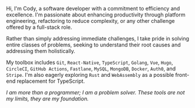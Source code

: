 Hi, I'm Cody, a software developer with a commitment to efficiency and excellence. I'm passionate about enhancing productivity through platform engineering, refactoring to reduce complexity, or any other challenge offered by a full-stack role.

Rather than simply addressing immediate challenges, I take pride in solving entire classes of problems, seeking to understand their root causes and addressing them holistically.

My toolbox includes `Git`, `React-Native`, `TypeScript`, `Golang`, `Vue`, `Hugo`, `CircleCI`, `GitHub Actions`, `Fastlane`, `MySQL`, `MongoDB`, `Docker`, `Auth0`, and `Stripe`. I'm also eagerly exploring `Rust` and `WebAssembly` as a possible front-end replacement for TypeScript.

*I am more than a programmer; I am a problem solver. These tools are not my limits, they are my foundation.*

<!--
**cjshearer/cjshearer** is a ✨ _special_ ✨ repository because its `README.md` (this file) appears on your GitHub profile.

Here are some ideas to get you started:

- 🔭 I’m currently working on ...
- 🌱 I’m currently learning ...
- 👯 I’m looking to collaborate on ...
- 🤔 I’m looking for help with ...
- 💬 Ask me about ...
- 📫 How to reach me: ...
- 😄 Pronouns: ...
- ⚡ Fun fact: ...
-->
